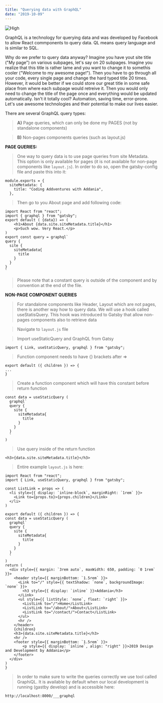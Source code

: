 ```yaml
---
title: "Querying data with GraphQL"
date: "2019-10-09"
---
```


![High](https://i.imgur.com/o8RCUlW.jpg "Photo by Cameron Casey from Pexels")

GraphQL is a technology for querying data and was developed by Facebook to allow React commponents to query data. QL means query language and is similar to SQL.

Why do we prefer to query data anyway? Imagine you have yout site title ("My page") on various subpages, let's say on 20 subpages. Imagine you realize that this title is rather lame and you want to change it to somethis cooler ("Welcome to my awesome page!"). Then you have to go through all your code, every single page and change the hard typed title 20 times. However, it would be better if we could store our great title in some safe place from where each subpage would retreive it. Then you would only need to change the title of the page once and everything would be updated automatically. Isn't it totally cool? Automation, saving time, error-prone. Let's use awesome technologies and their potential to make our lives easier.

There are several GraphQL query types:
> **A)** Page queries, which can only be done my PAGES (not by standalone components)

> **B)** Non-pages components queries (such as layout.js)


**PAGE QUERIES:**

> One way to query data is to use page queries from site Metadata. This option is only available for pages (it is not available for non-page components like <code>layout.js</code>). In order to do so, open the gatsby-config file and paste this into it:

```
module.exports = {
  siteMetadata: {
    title: "Coding Addventures with Addania",
  },
```
> Then go to you About page and add following code:
```
import React from "react";
import { graphql } from "gatsby";
export default ( {data}) => (  
    <h1>About {data.site.siteMetadata.title}</h1>
    <p>Such wow. Very React.</p>
)
export const query = graphql`
query {
  site {
    siteMetadata{
      title
    }
  }
}
`
```

> Please note that a constant query is outside of the component and by convention at the end of the file.


**NON-PAGE COMPONENT QUERIES**
> For standalone components like Header, Layout which are not pages, there is another way how to query data. We will use a hook called useStatisQuery. This hook was introduced to Gatsby that allow non-pages components also to retrieve data

> Navigate to <code>layout.js</code> file

> Import useStaticQuery and GraphQL from Gatsy
```
import { Link, useStaticQuery, graphql } from "gatsby";
```

> Function component needs to have {} brackets after =>
```
export default ({ children }) => {
...
}
```
> Create a function component which will have this constant before return function
```
const data = useStaticQuery (
  graphql`
  query {
    site {
      siteMetadata{
        title
      }
    }
  }
  `
)
```
> Use query inside of the return function
```
<h3>{data.site.siteMetadata.title}</h3>
```

> Entire example <code>layout.js</code> is here:
```
import React from "react";
import { Link, useStaticQuery, graphql } from "gatsby";

const ListLink = props => (
  <li style={{ display: `inline-block`, marginRight: `1rem` }}>
    <Link to={props.to}>{props.children}</Link>
  </li>
)

export default ({ children }) => {
const data = useStaticQuery (
  graphql`
  query {
    site {
      siteMetadata{
        title
      }
    }
  }
  `
)
return (
  <div style={{ margin: `3rem auto`, maxWidth: 650, padding: `0 1rem` }}>
    <header style={{ marginBottom: `1.5rem` }}>
      <Link to="/" style={{ textShadow: `none`, backgroundImage: `none` }}>
        <h3 style={{ display: `inline` }}>Addania</h3>
      </Link>
      <ul style={{ listStyle: `none`, float: `right` }}>
        <ListLink to="/">Home</ListLink>
        <ListLink to="/about/">About</ListLink>
        <ListLink to="/contact/">Contact</ListLink>
      </ul>
      <hr />
    </header>
    {children}
    <h3>{data.site.siteMetadata.title}</h3>
    <hr />
    <footer style={{ marginBottom: `1.5rem` }}>
        <p style={{ display: `inline`, align: "right" }}>2019 Design and Development by Addania</p>
    </footer>
  </div>
)
}
```
> In order to make sure to write the queries correctly we use tool called GraphiQL. It is available by default when our local development is running (gastby develop) and is accessible here:
```
http://localhost:8000/___graphql
```